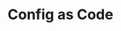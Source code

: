 ---
title: Config as Code
description: Config as Code for projects is a human-readable version of the application deployment or runbook process stored in git source control.
position: 10
---